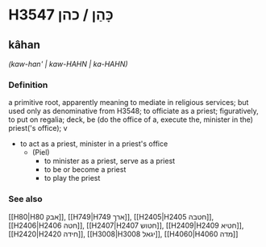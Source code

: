 # H3547 כָּהַן / כהן

## kâhan

_(kaw-han' | kaw-HAHN | ka-HAHN)_

### Definition

a primitive root, apparently meaning to mediate in religious services; but used only as denominative from H3548; to officiate as a priest; figuratively, to put on regalia; deck, be (do the office of a, execute the, minister in the) priest('s office); v

- to act as a priest, minister in a priest's office
  - (Piel)
    - to minister as a priest, serve as a priest
    - to be or become a priest
    - to play the priest

### See also

[[H80|H80 אבק]], [[H749|H749 ארך]], [[H2405|H2405 חטבה]], [[H2406|H2406 חטה]], [[H2407|H2407 חטוש]], [[H2409|H2409 חטיא]], [[H2420|H2420 חידה]], [[H3008|H3008 יגאל]], [[H4060|H4060 מדה]]
